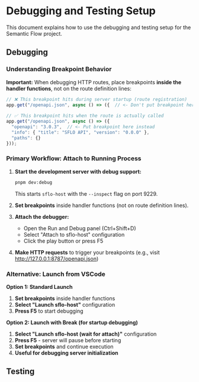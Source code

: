 # Debugging and Testing Setup

This document explains how to use the debugging and testing setup for the Semantic Flow project.

## Debugging

### Understanding Breakpoint Behavior

**Important:** When debugging HTTP routes, place breakpoints **inside the handler functions**, not on the route definition lines:

```typescript
// ❌ This breakpoint hits during server startup (route registration)
app.get("/openapi.json", async () => ({  // <- Don't put breakpoint here
  
// ✅ This breakpoint hits when the route is actually called
app.get("/openapi.json", async () => ({
  "openapi": "3.0.3",  // <- Put breakpoint here instead
  "info": { "title": "SFLO API", "version": "0.0.0" },
  "paths": {}
}));
```

### Primary Workflow: Attach to Running Process

1. **Start the development server with debug support:**
   ```bash
   pnpm dev:debug
   ```
   This starts `sflo-host` with the `--inspect` flag on port 9229.

2. **Set breakpoints** inside handler functions (not on route definition lines).

3. **Attach the debugger:**
   - Open the Run and Debug panel (Ctrl+Shift+D)
   - Select "Attach to sflo-host" configuration
   - Click the play button or press F5

4. **Make HTTP requests** to trigger your breakpoints (e.g., visit http://127.0.0.1:8787/openapi.json)

### Alternative: Launch from VSCode

**Option 1: Standard Launch**
1. **Set breakpoints** inside handler functions
2. **Select "Launch sflo-host"** configuration
3. **Press F5** to start debugging

**Option 2: Launch with Break (for startup debugging)**
1. **Select "Launch sflo-host (wait for attach)"** configuration
2. **Press F5** - server will pause before starting
3. **Set breakpoints** and continue execution
4. **Useful for debugging server initialization**

## Testing


